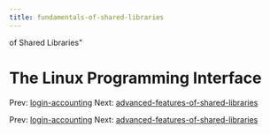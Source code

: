 ```yaml
---
title: fundamentals-of-shared-libraries
---
```


of Shared Libraries"

# The Linux Programming Interface

Prev: [login-accounting](login-accounting.md)
Next:
[advanced-features-of-shared-libraries](advanced-features-of-shared-libraries.md)

Prev: [login-accounting](login-accounting.md)
Next:
[advanced-features-of-shared-libraries](advanced-features-of-shared-libraries.md)

